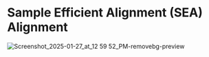 # Sample Efficient Alignment (SEA) Alignment

![Screenshot_2025-01-27_at_12 59 52_PM-removebg-preview](https://github.com/user-attachments/assets/d129009a-c395-4c4e-8685-b1de4be89106)

